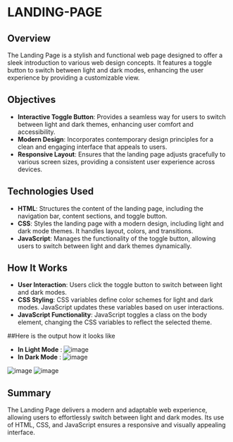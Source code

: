 # LANDING-PAGE

## Overview

The Landing Page is a stylish and functional web page designed to offer a sleek introduction to various web design concepts. It features a toggle button to switch between light and dark modes, enhancing the user experience by providing a customizable view.

## Objectives

- **Interactive Toggle Button**: Provides a seamless way for users to switch between light and dark themes, enhancing user comfort and accessibility.
- **Modern Design**: Incorporates contemporary design principles for a clean and engaging interface that appeals to users.
- **Responsive Layout**: Ensures that the landing page adjusts gracefully to various screen sizes, providing a consistent user experience across devices.

## Technologies Used

- **HTML**: Structures the content of the landing page, including the navigation bar, content sections, and toggle button.
- **CSS**: Styles the landing page with a modern design, including light and dark mode themes. It handles layout, colors, and transitions.
- **JavaScript**: Manages the functionality of the toggle button, allowing users to switch between light and dark themes dynamically.

## How It Works

- **User Interaction**: Users click the toggle button to switch between light and dark modes.
- **CSS Styling**: CSS variables define color schemes for light and dark modes. JavaScript updates these variables based on user interactions.
- **JavaScript Functionality**: JavaScript toggles a class on the body element, changing the CSS variables to reflect the selected theme.

##Here is the output how it looks like
- **In Light Mode** :
![image](https://github.com/user-attachments/assets/63fac8ba-c1dd-467a-9467-3a99f8b1ffe8)
- **In Dark Mode** :
![image](https://github.com/user-attachments/assets/4f6700b1-d590-4599-9f7e-f79a99c0e8cd)

![image](https://github.com/user-attachments/assets/26726e82-89a8-48d0-afca-21e385251563)
![image](https://github.com/user-attachments/assets/69e1b686-368b-461c-abdd-5fdd0fb28579)

## Summary

The Landing Page delivers a modern and adaptable web experience, allowing users to effortlessly switch between light and dark modes. Its use of HTML, CSS, and JavaScript ensures a responsive and visually appealing interface.

